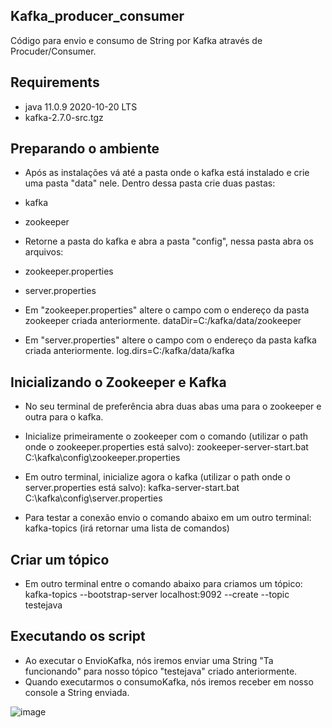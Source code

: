 ## Kafka_producer_consumer
Código para envio e consumo de String por Kafka através de Procuder/Consumer.


## Requirements
- java 11.0.9 2020-10-20 LTS
- kafka-2.7.0-src.tgz

## Preparando o ambiente
- Após as instalações vá até a pasta onde o kafka está instalado e crie uma pasta "data" nele. Dentro dessa pasta crie duas pastas:
- kafka
- zookeeper

- Retorne a pasta do kafka e abra a pasta "config", nessa pasta abra os arquivos:
- zookeeper.properties
- server.properties

- Em "zookeeper.properties" altere o campo com o endereço da pasta zookeeper criada anteriormente.
dataDir=C:/kafka/data/zookeeper

- Em "server.properties" altere o campo com o endereço da pasta kafka criada anteriormente.
log.dirs=C:/kafka/data/kafka

## Inicializando o Zookeeper e Kafka
- No seu terminal de preferência abra duas abas uma para o zookeeper e outra para o kafka.
- Inicialize primeiramente o zookeeper com o comando (utilizar o path onde o zookeeper.properties está salvo):
zookeeper-server-start.bat C:\kafka\config\zookeeper.properties

- Em outro terminal, inicialize agora o kafka (utilizar o path onde o server.properties está salvo):
kafka-server-start.bat C:\kafka\config\server.properties

- Para testar a conexão envio o comando abaixo em um outro terminal:
kafka-topics
(irá retornar uma lista de comandos)

## Criar um tópico 
- Em outro terminal entre o comando abaixo para criamos um tópico:
kafka-topics --bootstrap-server localhost:9092 --create --topic testejava

## Executando os script 
- Ao executar o EnvioKafka, nós iremos enviar uma String "Ta funcionando" para nosso tópico "testejava" criado anteriormente.
- Quando executarmos o consumoKafka, nós iremos receber em nosso console a String enviada.

![image](https://user-images.githubusercontent.com/40063504/108909990-0160cd00-7604-11eb-873c-91acbd2f7cbf.png)

